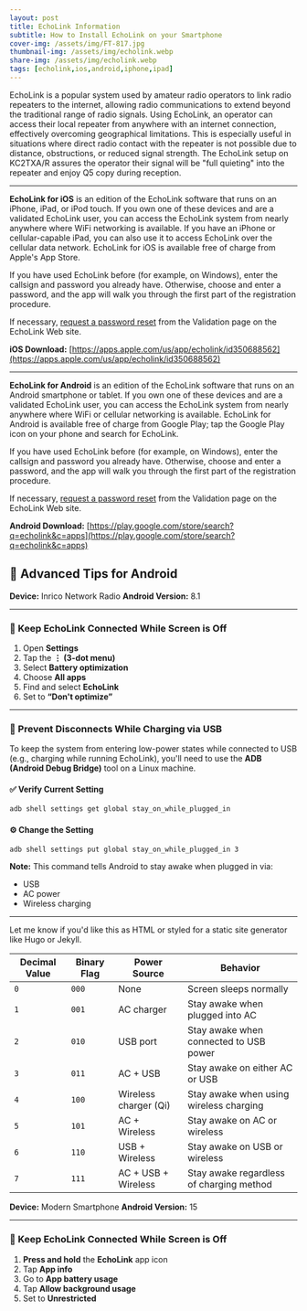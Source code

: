 ```yaml
---
layout: post
title: EchoLink Information
subtitle: How to Install EchoLink on your Smartphone
cover-img: /assets/img/FT-817.jpg
thumbnail-img: /assets/img/echolink.webp
share-img: /assets/img/echolink.webp
tags: [echolink,ios,android,iphone,ipad]
---
```


EchoLink is a popular system used by amateur radio operators to link radio repeaters to the internet, allowing radio communications to extend beyond the traditional range of radio signals.  Using EchoLink, an operator can access their local repeater from anywhere with an internet connection, effectively overcoming geographical limitations. This is especially useful in situations where direct radio contact with the repeater is not possible due to distance, obstructions, or reduced signal strength.  The EchoLink setup on KC2TXA/R assures the operator their signal will be "full quieting" into the repeater and enjoy Q5 copy during reception.

---

**EchoLink for iOS** is an edition of the EchoLink software that runs on an iPhone, iPad, or iPod touch. If you own one of these devices and are a validated EchoLink user, you can access the EchoLink system from nearly anywhere where WiFi networking is available. If you have an iPhone or cellular-capable iPad, you can also use it to access EchoLink over the cellular data network. EchoLink for iOS is available free of charge from Apple's App Store.

If you have used EchoLink before (for example, on Windows), enter the callsign and password you already have. Otherwise, choose and enter a password, and the app will walk you through the first part of the registration procedure.

If necessary, [request a password reset](https://www.echolink.org/validation/) from the Validation page on the EchoLink Web site.

**iOS Download:** [https://apps.apple.com/us/app/echolink/id350688562](https://apps.apple.com/us/app/echolink/id350688562)

---

**EchoLink for Android** is an edition of the EchoLink software that runs on an Android smartphone or tablet. If you own one of these devices and are a validated EchoLink user, you can access the EchoLink system from nearly anywhere where WiFi or cellular networking is available. EchoLink for Android is available free of charge from Google Play; tap the Google Play icon on your phone and search for EchoLink.

If you have used EchoLink before (for example, on Windows), enter the callsign and password you already have. Otherwise, choose and enter a password, and the app will walk you through the first part of the registration procedure.

If necessary, [request a password reset](https://www.echolink.org/validation/) from the Validation page on the EchoLink Web site.

**Android Download:** [https://play.google.com/store/search?q=echolink&c=apps](https://play.google.com/store/search?q=echolink&c=apps)


## 🚀 Advanced Tips for Android

**Device:** Inrico Network Radio
**Android Version:** 8.1

---

### 🔄 Keep EchoLink Connected While Screen is Off

1. Open **Settings**
2. Tap the **⋮ (3-dot menu)**
3. Select **Battery optimization**
4. Choose **All apps**
5. Find and select **EchoLink**
6. Set to **“Don't optimize”**

---

### 🔌 Prevent Disconnects While Charging via USB

To keep the system from entering low-power states while connected to USB (e.g., charging while running EchoLink), you'll need to use the **ADB (Android Debug Bridge)** tool on a Linux machine.

#### ✅ Verify Current Setting

```bash
adb shell settings get global stay_on_while_plugged_in
```

#### ⚙️ Change the Setting

```bash
adb shell settings put global stay_on_while_plugged_in 3
```

**Note:**
This command tells Android to stay awake when plugged in via:

* USB
* AC power
* Wireless charging

---

Let me know if you'd like this as HTML or styled for a static site generator like Hugo or Jekyll.


| Decimal Value | Binary Flag | Power Source          | Behavior                                 |
| ------------- | ----------- | --------------------- | ---------------------------------------- |
| `0`           | `000`       | None                  | Screen sleeps normally                   |
| `1`           | `001`       | AC charger            | Stay awake when plugged into AC          |
| `2`           | `010`       | USB port              | Stay awake when connected to USB power   |
| `3`           | `011`       | AC + USB              | Stay awake on either AC or USB           |
| `4`           | `100`       | Wireless charger (Qi) | Stay awake when using wireless charging  |
| `5`           | `101`       | AC + Wireless         | Stay awake on AC or wireless             |
| `6`           | `110`       | USB + Wireless        | Stay awake on USB or wireless            |
| `7`           | `111`       | AC + USB + Wireless   | Stay awake regardless of charging method |


**Device:** Modern Smartphone
**Android Version:** 15

---

### 🔄 Keep EchoLink Connected While Screen is Off

1. **Press and hold** the **EchoLink** app icon
2. Tap **App info**
3. Go to **App battery usage**
4. Tap **Allow background usage**
5. Set to **Unrestricted**



